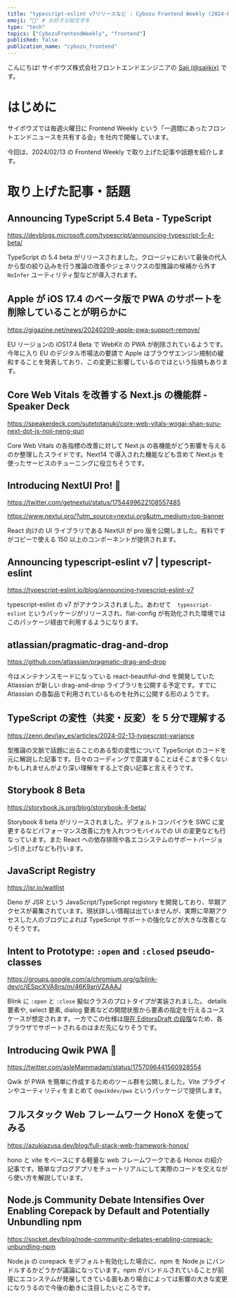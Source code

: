 ```yaml
---
title: "typescript-eslint v7リリースなど : Cybozu Frontend Weekly (2024-02-13号)" # 目立ったニュースを選ぶ
emoji: "🍫" # お好きな絵文字を
type: "tech"
topics: ["CybozuFrontendWeekly", "frontend"]
published: false
publication_name: "cybozu_frontend"
---
```


こんにちは! サイボウズ株式会社フロントエンドエンジニアの [Saji (@sajikix)](https://twitter.com/sajikix) です。

# はじめに

サイボウズでは毎週火曜日に Frontend Weekly という「一週間にあったフロントエンドニュースを共有する会」を社内で開催しています。

今回は、2024/02/13 の Frontend Weekly で取り上げた記事や話題を紹介します。

# 取り上げた記事・話題

## Announcing TypeScript 5.4 Beta - TypeScript

https://devblogs.microsoft.com/typescript/announcing-typescript-5-4-beta/

TypeScript の 5.4 beta がリリースされました。クロージャにおいて最後の代入から型の絞り込みを行う推論の改善やジェネリクスの型推論の候補から外す `NoInfer` ユーティリティ型などが導入されます。

## Apple が iOS 17.4 のベータ版で PWA のサポートを削除していることが明らかに

https://gigazine.net/news/20240209-apple-pwa-support-remove/

EU リージョンの iOS17.4 Beta で WebKit の PWA が削除されているようです。今年に入り EU のデジタル市場法の要請で Apple はブラウザエンジン規制の緩和することを発表しており、この変更に影響しているのではという指摘もあります。

## Core Web Vitals を改善する Next.js の機能群 - Speaker Deck

https://speakerdeck.com/sutetotanuki/core-web-vitals-wogai-shan-suru-next-dot-js-noji-neng-qun

Core Web Vitals の各指標の改善に対して Next.js の各機能がどう影響を与えるのか整理したスライドです。Next14 で導入された機能なども含めて Next.js を使ったサービスのチューニングに役立ちそうです。

## Introducing NextUI Pro! 🎉

https://twitter.com/getnextui/status/1754499622108557485

https://www.nextui.pro/?utm_source=nextui.org&utm_medium=top-banner

React 向けの UI ライブラリである NextUI が pro 版を公開しました。有料ですがコピーで使える 150 以上のコンポーネントが提供されます。

## Announcing typescript-eslint v7 | typescript-eslint

https://typescript-eslint.io/blog/announcing-typescript-eslint-v7

typescript-eslint の v7 がアナウンスされました。あわせて　`typescript-eslint` というパッケージがリリースされ、flat-config が有効化された環境ではこのパッケージ経由で利用するようになります。

## atlassian/pragmatic-drag-and-drop

https://github.com/atlassian/pragmatic-drag-and-drop

今はメンテナンスモードになっている react-beautiful-dnd を開発していた Atlassian が新しい drag-and-drop ライブラリを公開する予定です。すでに Atlassian の各製品で利用されているものを社外に公開する形のようです。

## TypeScript の変性（共変・反変）を 5 分で理解する

https://zenn.dev/jay_es/articles/2024-02-13-typescript-variance

型推論の文脈で話題に出ることのある型の変性について TypeScript のコードを元に解説した記事です。日々のコーディングで意識することはそこまで多くないかもしれませんがより深い理解をする上で良い記事と言えそうです。

## Storybook 8 Beta

https://storybook.js.org/blog/storybook-8-beta/

Storybook 8 beta がリリースされました。デフォルトコンパイラを SWC に変更するなどパフォーマンス改善に力を入れつつモバイルでの UI の変更なども行なっています。また React への依存排除や各エコシステムのサポートバージョン引き上げなども行います。

## JavaScript Registry

https://jsr.io/waitlist

Deno が JSR という JavaScript/TypeScript registory を開発しており、早期アクセスが募集されています。現状詳しい情報は出ていませんが、実際に早期アクセスした人のブログによれば TypeScript サポートの強化などが大きな改善となりそうです。

## Intent to Prototype: `:open` and `:closed` pseudo-classes

https://groups.google.com/a/chromium.org/g/blink-dev/c/jESpcXVA8ns/m/46K9anVZAAAJ

Blink に `:open` と `:close` 擬似クラスのプロトタイプが実装されました。 details 要素や, select 要素, dialog 要素などの開閉状態から要素の指定を行えるユースケースが想定されます。一方でこの仕様は[現在 EditorsDraft の段階](https://drafts.csswg.org/selectors-4/#open-state)なため、各ブラウザでサポートされるのはまだ先になりそうです。

## Introducing Qwik PWA 🎉

https://twitter.com/asleMammadam/status/1757096441560928554

Qwik が PWA を簡単に作成するためのツール群を公開しました。Vite プラグインやユーティリティをまとめて `@qwikdev/pwa` というパッケージで提供します。

## フルスタック Web フレームワーク HonoX を使ってみる

https://azukiazusa.dev/blog/full-stack-web-framework-honox/

hono と vite をベースにする軽量な web フレームワークである Honox の紹介記事です。簡単なブログアプリをチュートリアルにして実際のコードを交えながら使い方を解説しています。

## Node.js Community Debate Intensifies Over Enabling Corepack by Default and Potentially Unbundling npm

https://socket.dev/blog/node-community-debates-enabling-corepack-unbundling-npm

Node.js の corepack をデフォルト有効化した場合に、npm を Node.js にバンドルするかどうかが議論になっています。npm がバンドルされていることが前提にエコシステムが発展してきている面もあり場合によっては影響の大きな変更になりうるので今後の動きに注目したいところです。
